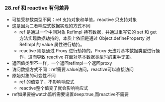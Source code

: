 ### 28.ref 和 reactive 有何差异

- 可接受参数类型不同：ref 支持对象和单值，reactive 只支持对象
- 这是因为二者响应式数据实现的方式不同
  - ref 是通过一个中间对象 RefImpl 持有数据，并通过重写它的 set 和 get 方法实现数据劫持的，本质上依旧是通过 Object.defineProperty 对 RefImpl 的 value 属性进行劫持。
  - reactive 则是通过 Proxy 进行劫持的。Proxy 无法对基本数据类型进行操作，进而导致 reactive 在面对基本数据类型时的束手无策。
- 返回值类型不一样，一个返回refImpl一个返回proxy
- 访问数据方式不同：ref需要.value访问，reactive可以直接访问
- 原始对象的可变性不同
  - ref 的值变了，不影响响应式
  - reactive整个值变了就会影响响应式
- ref如果要被watch监听需要设置deep:true,而reactive不需要

